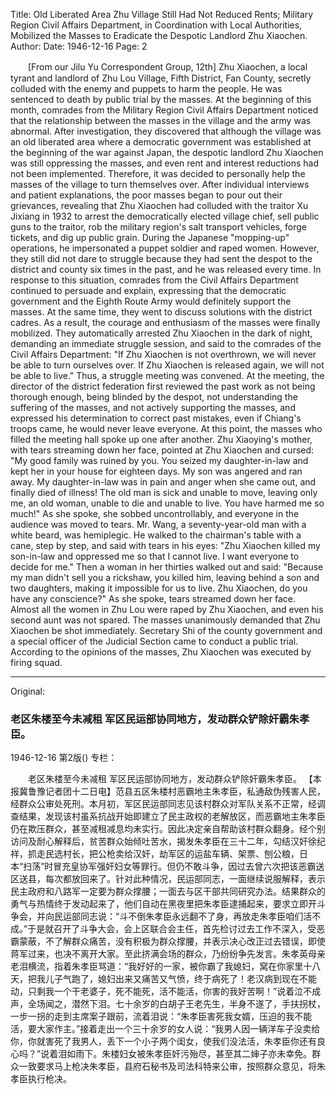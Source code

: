 Title: Old Liberated Area Zhu Village Still Had Not Reduced Rents; Military Region Civil Affairs Department, in Coordination with Local Authorities, Mobilized the Masses to Eradicate the Despotic Landlord Zhu Xiaochen.
Author:
Date: 1946-12-16
Page: 2

　　[From our Jilu Yu Correspondent Group, 12th] Zhu Xiaochen, a local tyrant and landlord of Zhu Lou Village, Fifth District, Fan County, secretly colluded with the enemy and puppets to harm the people. He was sentenced to death by public trial by the masses. At the beginning of this month, comrades from the Military Region Civil Affairs Department noticed that the relationship between the masses in the village and the army was abnormal. After investigation, they discovered that although the village was an old liberated area where a democratic government was established at the beginning of the war against Japan, the despotic landlord Zhu Xiaochen was still oppressing the masses, and even rent and interest reductions had not been implemented. Therefore, it was decided to personally help the masses of the village to turn themselves over. After individual interviews and patient explanations, the poor masses began to pour out their grievances, revealing that Zhu Xiaochen had colluded with the traitor Xu Jixiang in 1932 to arrest the democratically elected village chief, sell public guns to the traitor, rob the military region's salt transport vehicles, forge tickets, and dig up public grain. During the Japanese "mopping-up" operations, he impersonated a puppet soldier and raped women. However, they still did not dare to struggle because they had sent the despot to the district and county six times in the past, and he was released every time. In response to this situation, comrades from the Civil Affairs Department continued to persuade and explain, expressing that the democratic government and the Eighth Route Army would definitely support the masses. At the same time, they went to discuss solutions with the district cadres. As a result, the courage and enthusiasm of the masses were finally mobilized. They automatically arrested Zhu Xiaochen in the dark of night, demanding an immediate struggle session, and said to the comrades of the Civil Affairs Department: "If Zhu Xiaochen is not overthrown, we will never be able to turn ourselves over. If Zhu Xiaochen is released again, we will not be able to live." Thus, a struggle meeting was convened. At the meeting, the director of the district federation first reviewed the past work as not being thorough enough, being blinded by the despot, not understanding the suffering of the masses, and not actively supporting the masses, and expressed his determination to correct past mistakes, even if Chiang's troops came, he would never leave everyone. At this point, the masses who filled the meeting hall spoke up one after another. Zhu Xiaoying's mother, with tears streaming down her face, pointed at Zhu Xiaochen and cursed: "My good family was ruined by you. You seized my daughter-in-law and kept her in your house for eighteen days. My son was angered and ran away. My daughter-in-law was in pain and anger when she came out, and finally died of illness! The old man is sick and unable to move, leaving only me, an old woman, unable to die and unable to live. You have harmed me so much!" As she spoke, she sobbed uncontrollably, and everyone in the audience was moved to tears. Mr. Wang, a seventy-year-old man with a white beard, was hemiplegic. He walked to the chairman's table with a cane, step by step, and said with tears in his eyes: "Zhu Xiaochen killed my son-in-law and oppressed me so that I cannot live. I want everyone to decide for me." Then a woman in her thirties walked out and said: "Because my man didn't sell you a rickshaw, you killed him, leaving behind a son and two daughters, making it impossible for us to live. Zhu Xiaochen, do you have any conscience?" As she spoke, tears streamed down her face. Almost all the women in Zhu Lou were raped by Zhu Xiaochen, and even his second aunt was not spared. The masses unanimously demanded that Zhu Xiaochen be shot immediately. Secretary Shi of the county government and a special officer of the Judicial Section came to conduct a public trial. According to the opinions of the masses, Zhu Xiaochen was executed by firing squad.



<hr /> 

Original: 


### 老区朱楼至今未减租  军区民运部协同地方，发动群众铲除奸霸朱孝臣。

1946-12-16
第2版()
专栏：

　　老区朱楼至今未减租
    军区民运部协同地方，发动群众铲除奸霸朱孝臣。
    【本报冀鲁豫记者团十二日电】范县五区朱楼村恶霸地主朱孝臣，私通敌伪残害人民，经群众公审处死刑。本月初，军区民运部同志见该村群众对军队关系不正常，经调查结果，发现该村虽系抗战开始即建立了民主政权的老解放区，而恶霸地主朱孝臣仍在欺压群众，甚至减租减息均未实行。因此决定亲自帮助该村群众翻身。经个别访问及耐心解释后，贫苦群众始倾吐苦水，揭发朱孝臣在三十二年，勾结汉奸徐纪祥，抓走民选村长，把公枪卖给汉奸，劫军区的运盐车辆、架票、刨公粮，日本“扫荡”时冒充皇协军强奸妇女等罪行。但仍不敢斗争，因过去曾六次把该恶霸送区送县，每次都放回来了。针对此种情况，民运部同志，一面继续说服解释，表示民主政府和八路军一定要为群众撑腰；一面去与区干部共同研究办法。结果群众的勇气与热情终于发动起来了，他们自动在黑夜里把朱孝臣逮捕起来，要求立即开斗争会，并向民运部同志说：“斗不倒朱孝臣永远翻不了身，再放走朱孝臣咱们活不成。”于是就召开了斗争大会，会上区联合会主任，首先检讨过去工作不深入，受恶霸蒙蔽，不了解群众痛苦，没有积极为群众撑腰，并表示决心改正过去错误，即使蒋军过来，也决不离开大家。至此挤满会场的群众，乃纷纷争先发言。朱孝英母亲老泪横流，指着朱孝臣骂道：“我好好的一家，被你霸了我媳妇，窝在你家里十八天，把我儿子气跑了，媳妇出来又痛苦又气愤，终于病死了！老汉病到现在不能动，只剩我一个干老婆子，死不能死，活不能活，你害的我好苦啊！”说着泣不成声，全场闻之，潜然下泪。七十余岁的白胡子王老先生，半身不遂了，手扶拐杖，一步一拐的走到主席案子跟前，流着泪说：“朱孝臣害死我女婿，压迫的我不能活，要大家作主。”接着走出一个三十余岁的女人说：“我男人因一辆洋车子没卖给你，你就害死了我男人，丢下一个小子两个闺女，使我们没法活，朱孝臣你还有良心吗？”说着泪如雨下。朱楼妇女被朱孝臣奸污殆尽，甚至其二婶子亦未幸免。群众一致要求马上枪决朱孝臣，县府石秘书及司法科特来公审，按照群众意见，将朱孝臣执行枪决。
